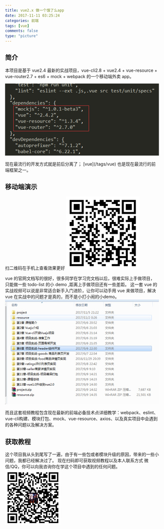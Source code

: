 ```yaml
---
title: vue2.x 做一个饿了么app
date: 2017-11-11 03:25:24
categories: 前端
tags: [vue]
comments: false
type: "picture"
---
```


## 简介

<p id="div-border-top-green">本项目是基于 vue2.4 最新的实战项目，vue-cli2.8 + vue2.4 + vue-resource + vue-router2.7 + es6 + mock + webpack 的一个移动端外卖 app。</p>

![](/images/vue-sell-1.png)

<p id="div-border-left-red">现在最流行的开发方式就是前后分离了；
[vue](/tags/vue) 也是现在最流行的前端框架之一。</p>


## 移动端演示
扫二维码在手机上查看效果更好
![](/images/vue-sell-2.png)

vue 的官网文档写的很好，很多同学在学习完文档以后，很难实际上手做项目，只能做一些 todo-list 的小 demo ,距离上手做项目还有一些差距。
这一套 vue 的实战视频可以说是非常适合新手入门进阶，让你可以动手用 vue 来做项目，解决 vue 在实战中的问题才是真的，而不是小打小闹的小demo。
![](/images/vue-sell-5.png)

而且这套视频教程包含现在最新的前端必备技术点详细教学：webpack、eslint、vue-cli构建、模块打包、mock、vue-resource、axios、以及真实项目中会遇到的各种问题以及解决方案。

## 获取教程
这个项目我从头到尾写了一遍，由于有一些包或者模块升级的原因，带来的一些小问题，我都已经解决过了。
现在扫码即可获取视频教程以及本人联系方式 微信/QQ，你可以向我咨询你在学这个项目中遇到的任何问题。
![](/images/vue-sell-pay.png)

<!-- ## 截图演示

{% gp 5-3 %}
![](/images/vue-sell-3.png)
![](/images/vue-sell-4.png)
{% endgp %} -->
